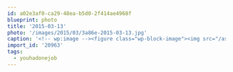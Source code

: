 ```yaml
---
id: a02e3af0-ca29-48ea-b5d0-2f414ae4968f
blueprint: photo
title: '2015-03-13'
photo: '/images/2015/03/3a86e-2015-03-13.jpg'
caption: '<!-- wp:image --><figure class="wp-block-image"><img src="/assets/images/2015/03/3a86e-2015-03-13.jpg" /></figure><!-- /wp:image --><!-- wp:paragraph --><p>"Darra" ? #youhadonejob</p><!-- /wp:paragraph -->'
import_id: '20963'
tags:
  - youhadonejob
---
```

